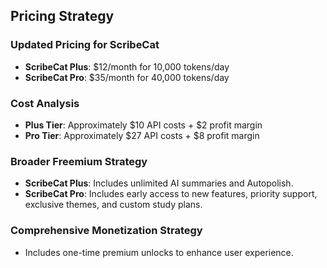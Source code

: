 ## Pricing Strategy

### Updated Pricing for ScribeCat
- **ScribeCat Plus**: $12/month for 10,000 tokens/day
- **ScribeCat Pro**: $35/month for 40,000 tokens/day

### Cost Analysis
- **Plus Tier**: Approximately $10 API costs + $2 profit margin
- **Pro Tier**: Approximately $27 API costs + $8 profit margin

### Broader Freemium Strategy
- **ScribeCat Plus**: Includes unlimited AI summaries and Autopolish.
- **ScribeCat Pro**: Includes early access to new features, priority support, exclusive themes, and custom study plans.

### Comprehensive Monetization Strategy
- Includes one-time premium unlocks to enhance user experience.